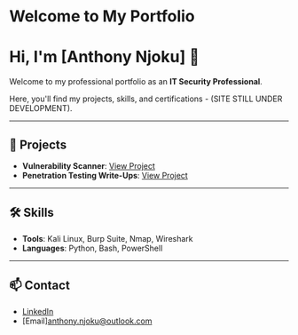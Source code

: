 # Welcome to My Portfolio


# Hi, I'm **[Anthony Njoku]** 👋

Welcome to my professional portfolio as an **IT Security Professional**.  

Here, you'll find my projects, skills, and certifications - (SITE STILL UNDER DEVELOPMENT).

---

## 🚀 **Projects**
- **Vulnerability Scanner**: [View Project](https://github.com/yourusername/project1)
- **Penetration Testing Write-Ups**: [View Project](https://github.com/yourusername/project2)

---

## 🛠️ **Skills**
- **Tools**: Kali Linux, Burp Suite, Nmap, Wireshark
- **Languages**: Python, Bash, PowerShell

---

## 📫 **Contact**
- [LinkedIn](https://linkedin.com/in/yourname)
- [Email]anthony.njoku@outlook.com
